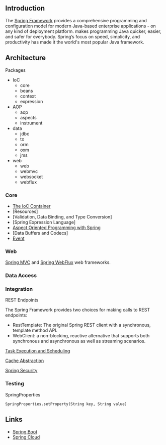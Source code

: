 ## Introduction

The [Spring Framework](https://spring.io/projects/spring-framework) provides a comprehensive programming and configuration model for modern Java-based enterprise applications - on any kind of deployment platform. makes programming Java quicker, easier, and safer for everybody.
Spring’s focus on speed, simplicity, and productivity has made it the world's most popular Java framework.

## Architecture

Packages

- IoC
  - core
  - beans
  - context
  - expression
- AOP
  - aop
  - aspects
  - instrument
- data
  - jdbc
  - tx
  - orm
  - oxm
  - jms
- web
  - web
  - webmvc
  - websocket
  - webflux

### Core

- [The IoC Container](/docs/CS/Java/Spring/IoC.md)
- [Resources]
- [Validation, Data Binding, and Type Conversion]
- [Spring Expression Language]
- [Aspect Oriented Programming with Spring](/docs/CS/Java/Spring/AOP.md)
- [Data Buffers and Codecs]
- [Event](/docs/CS/Java/Spring/Event.md)

### Web

[Spring MVC](/docs/CS/Java/Spring/MVC.md) and [Spring WebFlux](/docs/CS/Java/Spring/webflux.md) web frameworks.

### Data Access

### Integration

REST Endpoints

The Spring Framework provides two choices for making calls to REST endpoints:

- RestTemplate: The original Spring REST client with a synchronous, template method API.
- WebClient: a non-blocking, reactive alternative that supports both synchronous and asynchronous as well as streaming scenarios.

[Task Execution and Scheduling](/docs/CS/Java/Spring/Task.md)

[Cache Abstraction](/docs/CS/Java/Spring/Cache.md)

[Spring Security](/docs/CS/Java/Spring/Security.md)

### Testing

SpringProperties

`SpringProperties.setProperty(String key, String value)`

## Links

- [Spring Boot](/docs/CS/Java/Spring_Boot/Spring_Boot.md)
- [Spring Cloud](/docs/CS/Java/Spring_Cloud/Spring_Cloud.md)

